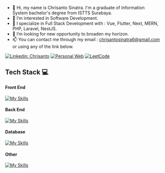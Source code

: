 - 👋 Hi, my name is Chrisanto Sinatra. I'm a graduate of Information System bachelor's degree from ISTTS Surabaya.
- 👀 I’m interested in Software Development.
- 🌱 I specialize in Full Stack Development with : Vue, Flutter, Next, MERN, PHP, Laravel, NestJS.
- 💞️ I’m looking for new opportunity to broaden my horizon.
- 📫 You can contact me through my email : chrisantosinatra6@gmail.com or using any of the link below.



[![Linkedin: Chrisanto](https://img.shields.io/badge/-Chrisanto-blue?style=flat-square&logo=Linkedin&logoColor=white&link=https://www.linkedin.com/in/chrisanto-sinatra/)](https://www.linkedin.com/in/chrisanto-sinatra/)
[![Personal Web](https://img.shields.io/badge/-Personal%20Web-black?style=flat-square&logo=github&logoColor=white&link=https://clovinlee.github.io/)](https://clovinlee.github.io/)
<a href='https://leetcode.com/u/Clovinlee/' target='_blank'>![LeetCode](https://img.shields.io/badge/LeetCode-000000?style=flat-square&logo=LeetCode&logoColor=#d16c06)</a>

## Tech Stack :computer:
#### Front End
[![My Skills](https://skillicons.dev/icons?i=vue,next,react,flutter,kotlin,html,css,js,jquery,tailwind,bootstrap,materialui)](https://skillicons.dev)

#### Back End 
[![My Skills](https://skillicons.dev/icons?i=ts,nestjs,java,spring,go,laravel,php,graphql,aws)](https://skillicons.dev)

#### Database
[![My Skills](https://skillicons.dev/icons?i=mysql,postgres,mongodb)](https://skillicons.dev)

#### Other
[![My Skills](https://skillicons.dev/icons?i=docker,cs,unity,python,git)](https://skillicons.dev)



<!---
Clovinlee/Clovinlee is a ✨ special ✨ repository because its `README.md` (this file) appears on your GitHub profile.
You can click the Preview link to take a look at your changes.
--->
